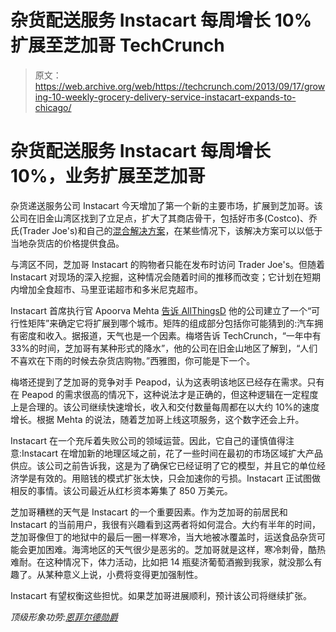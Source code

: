 # 杂货配送服务 Instacart 每周增长 10%扩展至芝加哥 TechCrunch

> 原文：<https://web.archive.org/web/https://techcrunch.com/2013/09/17/growing-10-weekly-grocery-delivery-service-instacart-expands-to-chicago/>

# 杂货配送服务 Instacart 每周增长 10%，业务扩展至芝加哥

杂货递送服务公司 Instacart 今天增加了第一个新的主要市场，扩展到芝加哥。该公司在旧金山湾区找到了立足点，扩大了其商店骨干，包括好市多(Costco)、乔氏(Trader Joe's)和自己的[混合解决方案](https://web.archive.org/web/20230129233421/https://techcrunch.com/2013/08/07/growing-35-monthly-instacart-introduces-express-its-amazon-prime-equivalent-for-grocery-delivery/)，在某些情况下，该解决方案可以以低于当地杂货店的价格提供食品。

与湾区不同，芝加哥 Instacart 的购物者只能在发布时访问 Trader Joe's。但随着 Instacart 对现场的深入挖掘，这种情况会随着时间的推移而改变；它计划在短期内增加全食超市、马里亚诺超市和多米尼克超市。

Instacart 首席执行官 Apoorva Mehta [告诉 AllThingsD](https://web.archive.org/web/20230129233421/http://allthingsd.com/20130917/with-webvans-implosion-as-cautionary-tale-instacart-slowly-begins-to-expand-starting-with-chicago/) 他的公司建立了一个“可行性矩阵”来确定它将扩展到哪个城市。矩阵的组成部分包括你可能猜到的:汽车拥有密度和收入。据报道，天气也是一个因素。梅塔告诉 TechCrunch，“一年中有 33%的时间，芝加哥有某种形式的降水”，他的公司在旧金山地区了解到，“人们不喜欢在下雨的时候去杂货店购物。”西雅图，你可能是下一个。

梅塔还提到了芝加哥的竞争对手 Peapod，认为这表明该地区已经存在需求。只有在 Peapod 的需求很高的情况下，这种说法才是正确的，但这种逻辑在一定程度上是合理的。该公司继续快速增长，收入和交付数量每周都在以大约 10%的速度增长。根据 Mehta 的说法，随着芝加哥上线这项服务，这个数字还会上升。

Instacart 在一个充斥着失败公司的领域运营。因此，它自己的谨慎值得注意:Instacart 在增加新的地理区域之前，花了一些时间在最初的市场区域扩大产品供应。该公司之前告诉我，这是为了确保它已经证明了它的模型，并且它的单位经济学是有效的。用赔钱的模式扩张太快，只会加速你的亏损。Instacart 正试图做相反的事情。该公司最近从红杉资本筹集了 850 万美元。

芝加哥糟糕的天气是 Instacart 的一个重要因素。作为芝加哥的前居民和 Instacart 的当前用户，我很有兴趣看到这两者将如何混合。大约有半年的时间，芝加哥像但丁的地狱中的最后一圈一样寒冷，当大地被冰覆盖时，运送食品杂货可能会更加困难。海湾地区的天气很少是恶劣的。芝加哥就是这样，寒冷刺骨，酷热难耐。在这种情况下，体力活动，比如把 14 瓶斐济葡萄酒搬到我家，就没那么有趣了。从某种意义上说，小费将变得更加强制性。

Instacart 有望权衡这些担忧。如果芝加哥进展顺利，预计该公司将继续扩张。

*顶级形象功劳:[恩菲尔德勋爵](https://web.archive.org/web/20230129233421/http://www.flickr.com/photos/42424413@N06/)*